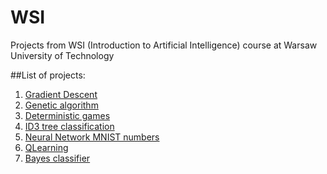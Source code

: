 # WSI
Projects from WSI (Introduction to Artificial Intelligence) course at Warsaw University of Technology

##List of projects:
1. [Gradient Descent](https://github.com/szaryvip/WSI/tree/main/Rosenbrock_minimizing)
2. [Genetic algorithm](https://github.com/szaryvip/WSI/tree/main/Maximum_clique)
3. [Deterministic games](https://github.com/szaryvip/WSI/tree/main/Connect_Four_Bot)
4. [ID3 tree classification](https://github.com/szaryvip/WSI/tree/main/Classification)
5. [Neural Network MNIST numbers](https://github.com/szaryvip/WSI/tree/main/NeuralNetwork)
6. [QLearning](https://github.com/szaryvip/WSI/tree/main/QLearning)
7. [Bayes classifier](https://github.com/szaryvip/WSI/tree/main/Bayes)
